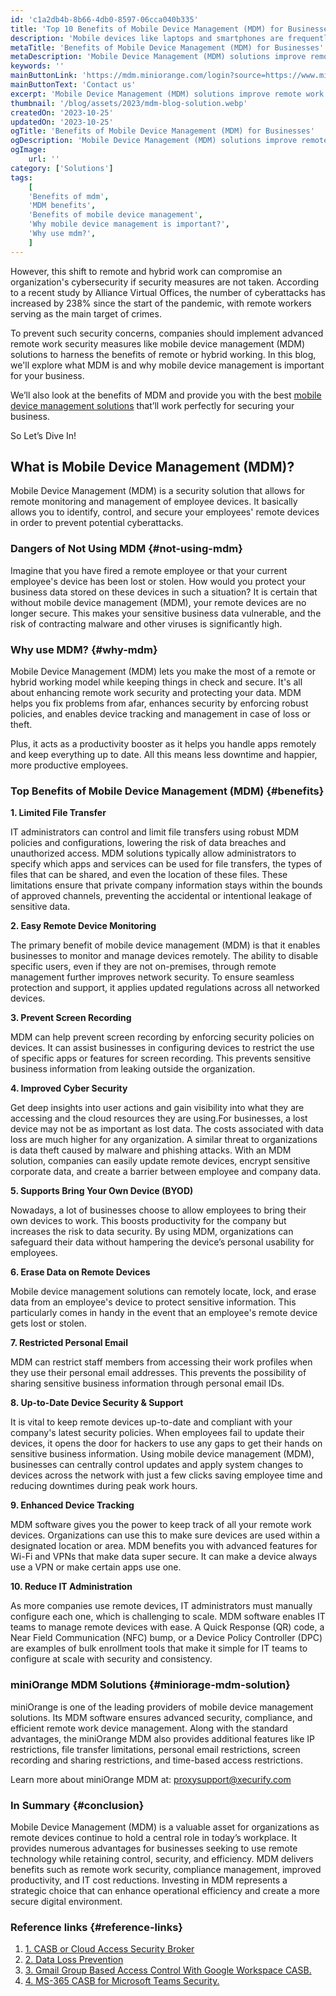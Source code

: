```yaml
---
id: 'c1a2db4b-8b66-4db0-8597-06cca040b335'
title: 'Top 10 Benefits of Mobile Device Management (MDM) for Businesses'
description: 'Mobile devices like laptops and smartphones are frequently used in the modern workplace to support remote and hybrid working models. Many large companies like Amazon and Facebook have already normalized remote and hybrid work for their employees. In fact, a report by Upwork predicts that, by 2025, around 36.2 million Americans will be working remotely, an increase of 16.8 million people from pre-pandemic levels.'
metaTitle: 'Benefits of Mobile Device Management (MDM) for Businesses'
metaDescription: 'Mobile Device Management (MDM) solutions improve remote work security and data privacy for businesses. Learn about the benefits of MDM and why organizations need it.'
keywords: ''
mainButtonLink: 'https://mdm.miniorange.com/login?source=https://www.miniorange.com/blog/benefits-of-mobile-device-management/'
mainButtonText: 'Contact us'
excerpt: 'Mobile Device Management (MDM) solutions improve remote work security and data privacy for businesses. Learn about the benefits of MDM and why organizations need it.'
thumbnail: '/blog/assets/2023/mdm-blog-solution.webp'
createdOn: '2023-10-25'
updatedOn: '2023-10-25'
ogTitle: 'Benefits of Mobile Device Management (MDM) for Businesses'
ogDescription: 'Mobile Device Management (MDM) solutions improve remote work security and data privacy for businesses. Learn about the benefits of MDM and why organizations need it.'
ogImage:
    url: ''
category: ['Solutions']
tags:
    [
	'Benefits of mdm',
    'MDM benefits',
    'Benefits of mobile device management',
    'Why mobile device management is important?',
    'Why use mdm?',
    ]
---
```


However, this shift to remote and hybrid work can compromise an organization's cybersecurity if security measures are not taken. According to a recent study by Alliance Virtual Offices, the number of cyberattacks has increased by 238% since the start of the pandemic, with remote workers serving as the main target of crimes.
 
To prevent such security concerns, companies should implement advanced remote work security measures like mobile device management (MDM) solutions to harness the benefits of remote or hybrid working. In this blog, we'll explore what MDM is and why mobile device management is important for your business. 

We’ll also look at the benefits of MDM and provide you with the best [mobile device management solutions](https://www.miniorange.com/mobile-device-management/) that’ll work perfectly for securing your business.

So Let’s Dive In!

## What is Mobile Device Management (MDM)?

Mobile Device Management (MDM) is a security solution that allows for remote monitoring and management of employee devices. It basically allows you to identify, control, and secure your employees' remote devices in order to prevent potential cyberattacks.

### Dangers of Not Using MDM {#not-using-mdm}

Imagine that you have fired a remote employee or that your current employee's device has been lost or stolen. How would you protect your business data stored on these devices in such a situation? 
It is certain that without mobile device management (MDM), your remote devices are no longer secure. This makes your sensitive business data vulnerable, and the risk of contracting malware and other viruses is significantly high. 

### Why use MDM? {#why-mdm}

Mobile Device Management (MDM) lets you make the most of a remote or hybrid working model while keeping things in check and secure. It's all about enhancing remote work security and protecting your data. MDM helps you fix problems from afar, enhances security by enforcing robust policies, and enables device tracking and management in case of loss or theft.

Plus, it acts as a productivity booster as it helps you handle apps remotely and keep everything up to date. All this means less downtime and happier, more productive employees.

### Top Benefits of Mobile Device Management (MDM) {#benefits}

**1. Limited File Transfer**

IT administrators can control and limit file transfers using robust MDM policies and configurations, lowering the risk of data breaches and unauthorized access. MDM solutions typically allow administrators to specify which apps and services can be used for file transfers, the types of files that can be shared, and even the location of these files. These limitations ensure that private company information stays within the bounds of approved channels, preventing the accidental or intentional leakage of sensitive data.

**2. Easy Remote Device Monitoring** 

The primary benefit of mobile device management (MDM) is that it enables businesses to monitor and manage devices remotely. The ability to disable specific users, even if they are not on-premises, through remote management further improves network security. To ensure seamless protection and support, it applies updated regulations across all networked devices.

**3. Prevent Screen Recording** 

MDM can help prevent screen recording by enforcing security policies on devices. It can assist businesses in configuring devices to restrict the use of specific apps or features for screen recording. This prevents sensitive business information from leaking outside the organization. 

**4. Improved Cyber Security** 

Get deep insights into user actions and gain visibility into what they are accessing and the cloud resources they are using.For businesses, a lost device may not be as important as lost data. The costs associated with data loss are much higher for any organization. A similar threat to organizations is data theft caused by malware and phishing attacks. With an MDM solution, companies can easily update remote devices, encrypt sensitive corporate data, and create a barrier between employee and company data. 

**5. Supports Bring Your Own Device (BYOD)** 

Nowadays, a lot of businesses choose to allow employees to bring their own devices to work. This boosts productivity for the company but increases the risk to data security. By using MDM, organizations can safeguard their data without hampering the device’s personal usability for employees.

**6. Erase Data on Remote Devices** 

Mobile device management solutions can remotely locate, lock, and erase data from an employee's device to protect sensitive information. This particularly comes in handy in the event that an employee's remote device gets lost or stolen.

**7. Restricted Personal Email** 

MDM can restrict staff members from accessing their work profiles when they use their personal email addresses. This prevents the possibility of sharing sensitive business information through personal email IDs.

**8. Up-to-Date Device Security & Support** 

It is vital to keep remote devices up-to-date and compliant with your company's latest security policies. When employees fail to update their devices, it opens the door for hackers to use any gaps to get their hands on sensitive business information. Using mobile device management (MDM), businesses can centrally control updates and apply system changes to devices across the network with just a few clicks saving employee time and reducing downtimes during peak work hours.

**9. Enhanced Device Tracking** 

MDM software gives you the power to keep track of all your remote work devices. Organizations can use this to make sure devices are used within a designated location or area. MDM benefits you with advanced features for Wi-Fi and VPNs that make data super secure. It can make a device always use a VPN or make certain apps use one. 

**10. Reduce IT Administration** 

As more companies use remote devices, IT administrators must manually configure each one, which is challenging to scale. MDM software enables IT teams to manage remote devices with ease. A Quick Response (QR) code, a Near Field Communication (NFC) bump, or a Device Policy Controller (DPC) are examples of bulk enrollment tools that make it simple for IT teams to configure at scale with security and consistency.

### miniOrange MDM Solutions {#miniorage-mdm-solution}

miniOrange is one of the leading providers of mobile device management solutions. Its MDM software ensures advanced security, compliance, and efficient remote work device management. Along with the standard advantages, the miniOrange MDM also provides additional features like IP restrictions, file transfer limitations, personal email restrictions, screen recording and sharing restrictions, and time-based access restrictions.

Learn more about miniOrange MDM at: [proxysupport@xecurify.com](mailto:proxysupport@xecurify.com)

### In Summary {#conclusion}

Mobile Device Management (MDM) is a valuable asset for organizations as remote devices continue to hold a central role in today’s workplace. It provides numerous advantages for businesses seeking to use remote technology while retaining control, security, and efficiency. MDM delivers benefits such as remote work security, compliance management, improved productivity, and IT cost reductions. Investing in MDM represents a strategic choice that can enhance operational efficiency and create a more secure digital environment.

### Reference links  {#reference-links}

1. [1. CASB or Cloud Access Security Broker](https://www.miniorange.com/casb/)
2. [2. Data Loss Prevention](https://www.miniorange.com/data-loss-prevention-dlp)
3. [3. Gmail Group Based Access Control With Google Workspace CASB.](https://www.miniorange.com/blog/gmail-group-based-access-control-with-google-workspace-casb/)
4. [4. MS-365 CASB for Microsoft Teams Security.](https://www.miniorange.com/blog/ms-365-casb-for-microsoft-teams-security/)



